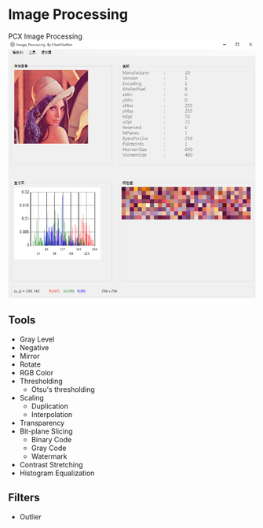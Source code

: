 # Image Processing
PCX Image Processing
![image](https://github.com/wei8596/image-processing/blob/master/mainScreen.png)

## Tools
- Gray Level
- Negative
- Mirror
- Rotate
- RGB Color
- Thresholding
  - Otsu's thresholding
- Scaling
  - Duplication
  - Interpolation
- Transparency
- Bit-plane Slicing
  - Binary Code
  - Gray Code
  - Watermark
- Contrast Stretching
- Histogram Equalization

## Filters
- Outlier
